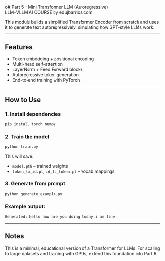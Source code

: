 o# Part 5 – Mini Transformer LLM (Autoregressive)  
LLM–VLLM AI COURSE by edujbarrios.com

This module builds a simplified Transformer Encoder from scratch and uses it to generate text autoregressively, simulating how GPT-style LLMs work.

---

## Features

- Token embedding + positional encoding
- Multi-head self-attention
- LayerNorm + Feed Forward blocks
- Autoregressive token generation
- End-to-end training with PyTorch

---

## How to Use

### 1. Install dependencies

```bash
pip install torch numpy
```

### 2. Train the model

```bash
python train.py
```

This will save:
- `model.pth` – trained weights
- `token_to_id.pt`, `id_to_token.pt` – vocab mappings

### 3. Generate from prompt

```bash
python generate_example.py
```

### Example output:

```
Generated: hello how are you doing today i am fine
```

---

## Notes

This is a minimal, educational version of a Transformer for LLMs. For scaling to large datasets and training with GPUs, extend this foundation into Part 6.
